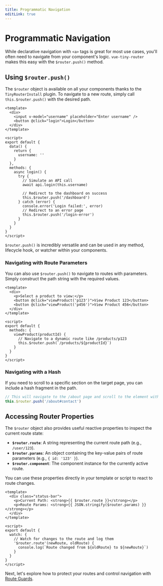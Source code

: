 ```yaml
---
title: Programmatic Navigation
editLink: true
---
```


# Programmatic Navigation

While declarative navigation with `<a>` tags is great for most use cases, you'll often need to navigate from your component's logic. `vue-tiny-router` makes this easy with the `$router.push()` method.

## Using `$router.push()`

The `$router` object is available on all your components thanks to the `TinyRouterInstall` plugin. To navigate to a new route, simply call `this.$router.push()` with the desired path.

```vue
<template>
  <div>
    <input v-model="username" placeholder="Enter username" />
    <button @click="login">Login</button>
  </div>
</template>

<script>
export default {
  data() {
    return {
      username: ''
    }
  },
  methods: {
    async login() {
      try {
        // Simulate an API call
        await api.login(this.username)
        
        // Redirect to the dashboard on success
        this.$router.push('/dashboard')
      } catch (error) {
        console.error('Login failed:', error)
        // Redirect to an error page
        this.$router.push('/login-error')
      }
    }
  }
}
</script>
```

`$router.push()` is incredibly versatile and can be used in any method, lifecycle hook, or watcher within your components.

### Navigating with Route Parameters

You can also use `$router.push()` to navigate to routes with parameters. Simply construct the path string with the required values.

```vue
<template>
  <div>
    <p>Select a product to view:</p>
    <button @click="viewProduct('p123')">View Product 123</button>
    <button @click="viewProduct('p456')">View Product 456</button>
  </div>
</template>

<script>
export default {
  methods: {
    viewProduct(productId) {
      // Navigate to a dynamic route like /products/p123
      this.$router.push(`/products/${productId}`)
    }
  }
}
</script>
```

### Navigating with a Hash

If you need to scroll to a specific section on the target page, you can include a hash fragment in the path.

```js
// This will navigate to the /about page and scroll to the element with id="contact"
this.$router.push('/about#contact')
```

## Accessing Router Properties

The `$router` object also provides useful reactive properties to inspect the current route state:

- **`$router.route`**: A string representing the current route path (e.g., `/user/123`).
- **`$router.params`**: An object containing the key-value pairs of route parameters (e.g., `{ id: '123' }`).
- **`$router.component`**: The component instance for the currently active route.

You can use these properties directly in your template or script to react to route changes.

```vue
<template>
  <div class="status-bar">
    <p>Current Path: <strong>{{ $router.route }}</strong></p>
    <p>Route Params: <strong>{{ JSON.stringify($router.params) }}</strong></p>
  </div>
</template>

<script>
export default {
  watch: {
    // Watch for changes to the route and log them
    '$router.route'(newRoute, oldRoute) {
      console.log(`Route changed from ${oldRoute} to ${newRoute}`)
    }
  }
}
</script>
```

Next, let's explore how to protect your routes and control navigation with [Route Guards](./route-guards.md). 